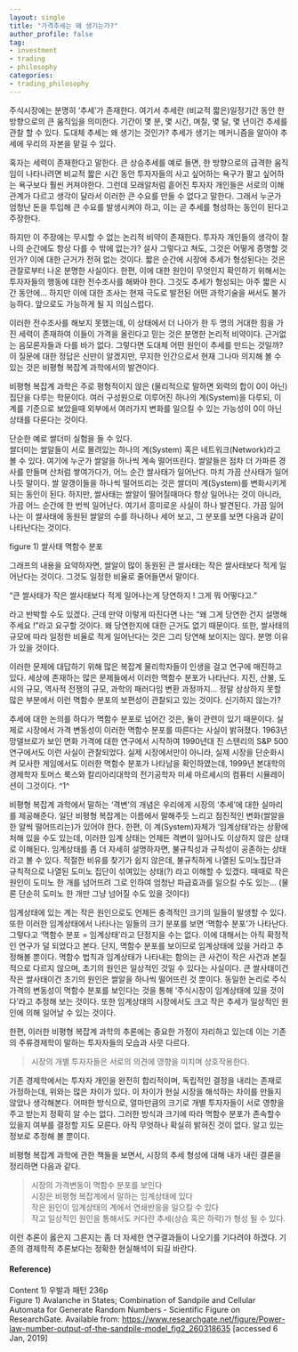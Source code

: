 ```yaml
---
layout: single
title: "가격추세는 왜 생기는가?"
author_profile: false
tag: 
- investment
- trading
- philosophy
categories: 
- trading_philosophy
---
```


주식시장에는 분명히 ‘추세’가 존재한다. 여기서 추세란 (비교적 짧은)일정기간 동안 한 방향으로의 큰 움직임을 의미한다. 
기간이 몇 분, 몇 시간, 며칠, 몇 달, 몇 년이건 추세를 관찰 할 수 있다. 도대체 추세는 왜 생기는 것인가? 
추세가 생기는 메커니즘을 알아야 추세에 우리의 자본을 맡길 수 있다.  
  
혹자는 세력이 존재한다고 말한다. 큰 상승추세를 예로 들면, 한 방향으로의 급격한 움직임이 나타나려면 
비교적 짧은 시간 동안 투자자들의 사고 싶어하는 욕구가 팔고 싶어하는 욕구보다 훨씬 커져야한다. 그런데 모래알처럼 흩어진 투자자 
개인들은 서로의 이해관계가 다르고 생각이 달라서 이러한 큰 수요를 만들 수 없다고 말한다. 
그래서 누군가 엄청난 돈을 투입해 큰 수요를 발생시켜야 하고, 이는 곧 추세를 형성하는 동인이 된다고 주장한다.  
  
하지만 이 주장에는 무시할 수 없는 논리적 비약이 존재한다. 투자자 개인들의 생각이 찰나의 순간에도 항상 다를 수 밖에 없는가? 
설사 그렇다고 쳐도, 그것은 어떻게 증명할 것인가? 이에 대한 근거가 전혀 없는 것이다. 짧은 순간에 시장에 추세가 형성된다는 것은 
관찰로부터 나온 분명한 사실이다. 한편, 이에 대한 원인이 무엇인지 확인하기 위해서는 투자자들의 행동에 대한 전수조사를 해봐야 한다. 
그것도 추세가 형성되는 아주 짧은 시간 동안에... 하지만 이에 대한 조사는 현재 극도로 발전된 어떤 과학기술을 써서도 불가능하다. 
앞으로도 가능하게 될 지 의심스럽다.  
  
이러한 전수조사를 해보지 못했는데, 이 상태에서 더 나아가 한 두 명의 거대한 힘을 가진 세력이 존재하여 
이들이 가격을 올린다고 믿는 것은 분명한 논리적 비약이다. 근거없는 음모론자들과 다를 바가 없다. 그렇다면 도대체 어떤 원인이 추세를 만드는 것일까? 
이 질문에 대한 정답은 신만이 알겠지만, 무지한 인간으로서 현재 그나마 의지해 볼 수 있는 것은 비평형 복잡계 과학에서의 발견이다.  
   
비평형 복잡계 과학은 주로 평형적이지 않은 (물리적으로 말하면 외력의 합이 0이 아닌) 집단을 다루는 학문이다. 
여러 구성원으로 이루어진 하나의 계(System)을 다루되, 이 계를 기준으로 보았을때 
외부에서 여러가지 변화를 일으킬 수 있는 가능성이 0이 아닌 상태를 다룬다는 것이다.  
  
단순한 예로 쌀더미 실험을 들 수 있다.  
쌀더미는 쌀알들이 서로 몰려있는 하나의 계(System) 혹은 네트워크(Network)라고 볼 수 있다. 
여기에 누군가 쌀알을 하나씩 계속 떨어뜨린다. 쌀알들은 점차 더 가파른 경사를 만들며 산처럼 쌓여가다가, 
어느 순간 쌀사태가 일어난다. 마치 가끔 산사태가 일어나듯 말이다. 쌀 알갱이들을 하나씩 떨어뜨리는 것은 쌀더미 계(System)를 
변화시키게 되는 동인이 된다. 하지만, 쌀사태는 쌀알이 떨어질때마다 항상 일어나는 것이 아니라, 가끔 어느 순간에 한 번씩 일어난다. 
여기서 흥미로운 사실이 하나 발견된다. 가끔 일어나는 이 쌀사태에 동원된 쌀알의 수를 하나하나 세어 보고, 
그 분포를 보면 다음과 같이 나타난다는 것이다.  
  
figure 1) 쌀사태 멱함수 분포  
  
그래프의 내용을 요약하자면, 쌀알이 많이 동원된 큰 쌀사태는 작은 쌀사태보다 적게 일어난다는 것이다. 그것도 일정한 비율로 줄어들면서 말이다.  
  
“큰 쌀사태가 작은 쌀사태보다 적게 일어나는게 당연하지 ! 그게 뭐 어떻다고.”  
  
라고 반박할 수도 있겠다. 근데 만약 이렇게 따진다면 나는 “왜 그게 당연한 건지 설명해주세요 !”라고 요구할 것이다. 
왜 당연한지에 대한 근거도 없기 때문이다. 또한, 쌀사태의 규모에 따라 일정한 비율로 적게 일어난다는 것은 그리 당연해 보이지는 않다. 
분명 이유가 있을 것이다.  
  
이러한 문제에 대답하기 위해 많은 복잡계 물리학자들이 인생을 걸고 연구에 매진하고 있다. 
세상에 존재하는 많은 문제들에서 이러한 멱함수 분포가 나타난다. 지진, 산불, 도시의 규모, 역사적 전쟁의 규모, 과학의 패러다임 변환 과정까지… 
정말 상상하지 못할 많은 부분에서 이런 멱함수 분포의 보편성이 관찰되고 있는 것이다. 신기하지 않는가?  
  
추세에 대한 논의를 하다가 멱함수 분포로 넘어간 것은, 둘이 관련이 있기 때문이다. 실제로 시장에서 가격 변동성이 이러한 멱함수 분포를 따른다는 사실이 밝혀졌다. 
1963년 망델브로가 보인 면화 가격에 대한 연구에서 시작하여 1990년대 진 스탠리의 S&P 500 연구에서도 이런 사실이 관찰되었다. 
실제 시장에서만이 아니라, 실제 시장을 단순화시켜 모사한 게임에서도 이러한 멱함수 분포가 나타남을 확인하였는데, 
1999년 본대학의 경제학자 토머스 룩스와 칼리아리대학의 전기공학자 미셰 마르셰시의 컴퓨터 시뮬레이션이 그것이다. ^1^  
  
비평형 복잡계 과학에서 말하는 ‘격변’의 개념은 우리에게 시장의 ‘추세’에 대한 실마리를 제공해준다. 
일단 비평형 복잡계는 이름에서 말해주듯 느리고 점진적인 변화(쌀알을 한 알씩 떨어뜨리는)가 있어야 한다. 
한편, 이 계(System)자체가 ‘임계상태’라는 상황에 처해 있을 수도 있는데, 이러한 임계 상태는 언제든 격변이 일어나도 이상하지 않은 상태로 이해된다. 
임계상태를 좀 더 자세히 설명하자면, 불규칙성과 규칙성이 공존하는 상태라고 볼 수 있다.
적절한 비유를 찾기가 쉽지 않은데, 불규칙하게 나열된 도미노집단과 규칙적으로 나열된 도미노 집단이 섞여있는 상태(?) 라고 이해할 수 있겠다. 
때때로 작은 원인이 도미노 한 개를 넘어뜨려 그로 인하여 엄청난 파급효과를 일으킬 수도 있는… 
(물론 단순히 도미노 한 개만 그냥 넘어질 수도 있을 것이다)  
  
임계상태에 있는 계는 작은 원인으로도 언제든 충격적인 크기의 일들이 발생할 수 있다. 
또한 이러한 임계상태에서 나타나는 일들의 크기 분포를 보면 ‘멱함수 분포’가 나타난다. 
그렇다고 ‘멱함수 분포 = 임계상태’라고 단정지을 수는 없다. 이에 대해서는 아직 확정적인 연구가 덜 되었다고 본다. 
단지, 멱함수 분포를 보이므로 임계상태에 있을 거라고 추정해볼 뿐이다. 멱함수 법칙과 임계상태가 나타내는 함의는 
큰 사건이 작은 사건과 본질적으로 다르지 않으며, 초기의 원인은 일상적인 것일 수 있다는 사실이다. 
큰 쌀사태이건 작은 쌀사태이건 초기의 원인은 쌀알을 하나씩 떨어뜨린 것 뿐이다.
동일한 논리로 주식가격의 변동성이 멱함수 분포를 보인다는 것을 통해 ‘주식시장이 임계상태에 있을 것이다’라고 추정해 보는 것이다. 
또한 임계상태의 시장에서도 크고 작은 추세가 일상적인 원인에 의해 일어날 수 있는 것이다.  
  
한편, 이러한 비평형 복잡계 과학의 추론에는 중요한 가정이 자리하고 있는데 이는 기존의 주류경제학이 말하는 투자자들의 모습과 사뭇 다르다.  
  
> 시장의 개별 투자자들은 서로의 의견에 영향을 미치며 상호작용한다.  
  
기존 경제학에서는 투자자 개인을 완전히 합리적이며, 독립적인 결정을 내리는 존재로 가정하는데, 위와는 많은 차이가 있다. 
이 차이가 현실 시장을 해석하는 차이를 만들지 않았나 생각해본다. 어떠한 방식으로, 얼마만큼의 크기로 개별 투자자들이 
서로 영향을 주고 받는지 정확히 알 수는 없다. 그러한 방식과 크기에 따라 멱함수 분포가 존속할수 있을지 여부를 결정할 지도 모른다. 
아직 무엇하나 확실히 밝혀진 것이 없다. 알고 있는 정보로 추정해 볼 뿐이다.  
  
비평형 복잡계 과학에 관한 책들을 보면서, 시장의 추세 형성에 대해 내가 내린 결론을 정리하면 다음과 같다.  

> 시장의 가격변동이 멱함수 분포를 보인다  
> 시장은 비평형 복잡계에서 말하는 임계상태에 있다   
> 작은 원인이 임계상태의 계에서 연쇄반응을 일으킬 수 있다   
> 작고 일상적인 원인을 통해서도 커다란 추세(상승 혹은 하락)가 형성 될 수 있다.  
  
이런 추론이 옳은지 그른지는 좀 더 자세한 연구결과들이 나오기를 기다려야 하겠다. 기존의 경제학적 추론보다는 정확한 현실해석이 되길 바란다.  
 

#### Reference)  
Content 1) 우발과 패턴 236p  
Figure 1) Avalanche in States; Combination of Sandpile and Cellular Automata for Generate Random Numbers - Scientific Figure on ResearchGate. Available from: https://www.researchgate.net/figure/Power-law-number-output-of-the-sandpile-model_fig2_260318635 [accessed 6 Jan, 2019]  

